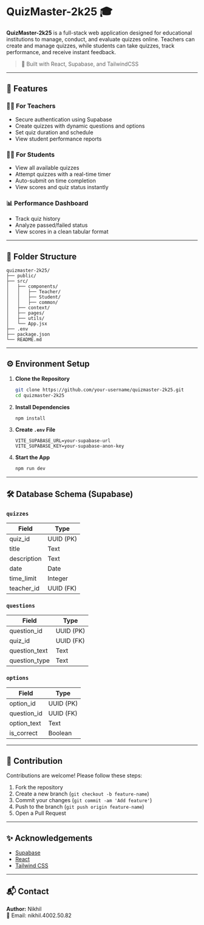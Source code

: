 
# QuizMaster-2k25 🎓

**QuizMaster-2k25** is a full-stack web application designed for educational institutions to manage, conduct, and evaluate quizzes online. Teachers can create and manage quizzes, while students can take quizzes, track performance, and receive instant feedback.

> 🚀 Built with React, Supabase, and TailwindCSS

---

## 🧠 Features

### 👨‍🏫 For Teachers
- Secure authentication using Supabase
- Create quizzes with dynamic questions and options
- Set quiz duration and schedule
- View student performance reports

### 👨‍🎓 For Students
- View all available quizzes
- Attempt quizzes with a real-time timer
- Auto-submit on time completion
- View scores and quiz status instantly

### 📊 Performance Dashboard
- Track quiz history
- Analyze passed/failed status
- View scores in a clean tabular format

---

## 📁 Folder Structure

```
quizmaster-2k25/
├── public/
├── src/
│   ├── components/
│   │   ├── Teacher/
│   │   ├── Student/
│   │   ├── common/
│   ├── context/
│   ├── pages/
│   ├── utils/
│   └── App.jsx
├── .env
├── package.json
└── README.md
```

---

## ⚙️ Environment Setup

1. **Clone the Repository**
   ```bash
   git clone https://github.com/your-username/quizmaster-2k25.git
   cd quizmaster-2k25
   ```

2. **Install Dependencies**
   ```bash
   npm install
   ```

3. **Create `.env` File**
   ```
   VITE_SUPABASE_URL=your-supabase-url
   VITE_SUPABASE_KEY=your-supabase-anon-key
   ```

4. **Start the App**
   ```bash
   npm run dev
   ```

---

## 🛠️ Database Schema (Supabase)

### `quizzes`
| Field        | Type       |
|--------------|------------|
| quiz_id      | UUID (PK)  |
| title        | Text       |
| description  | Text       |
| date         | Date       |
| time_limit   | Integer    |
| teacher_id   | UUID (FK)  |

### `questions`
| Field         | Type      |
|---------------|-----------|
| question_id   | UUID (PK) |
| quiz_id       | UUID (FK) |
| question_text | Text      |
| question_type | Text      |

### `options`
| Field        | Type      |
|--------------|-----------|
| option_id    | UUID (PK) |
| question_id  | UUID (FK) |
| option_text  | Text      |
| is_correct   | Boolean   |

---

## 🤝 Contribution

Contributions are welcome! Please follow these steps:

1. Fork the repository
2. Create a new branch (`git checkout -b feature-name`)
3. Commit your changes (`git commit -am 'Add feature'`)
4. Push to the branch (`git push origin feature-name`)
5. Open a Pull Request

---

## ✨ Acknowledgements

- [Supabase](https://supabase.com/)
- [React](https://reactjs.org/)
- [Tailwind CSS](https://tailwindcss.com/)

---

## 📬 Contact

**Author:** Nikhil  
📧 Email: nikhil.4002.50.82 
